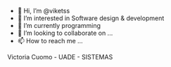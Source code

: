 - 👋 Hi, I’m @viketss
- 👀 I’m interested in Software design & development
- 🌱 I’m currently programming
- 💞️ I’m looking to collaborate on ...
- 📫 How to reach me ...

Victoria Cuomo - UADE - SISTEMAS

<!---
viketss/viketss is a ✨ special ✨ repository because its `README.md` (this file) appears on your GitHub profile.
You can click the Preview link to take a look at your changes.
--->
